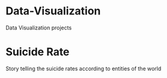 # Data-Visualization
Data Visualization projects
# Suicide Rate
Story telling the suicide rates according to entities of the world
